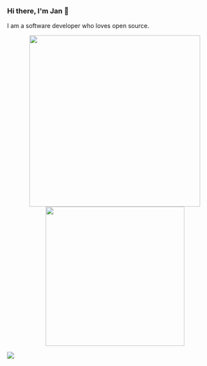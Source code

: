 ### Hi there, I'm Jan 👋


I am a software developer who loves open source.

<p align="center">
  <img src="https://github-readme-stats.vercel.app/api?username=lockejan&show_icons=true&hide_border=true&count_private=true&include_all_commits=true", width="400"/>
  <img src="https://github-readme-stats.vercel.app/api/top-langs/?username=lockejan&layout=compact&hide_border=true", width="325"/> <br>
</p>

![](https://komarev.com/ghpvc/?username=lockejan)

<!--
**lockejan/lockejan** is a ✨ _special_ ✨ repository because its `README.md` (this file) appears on your GitHub profile.
Here are some ideas to get you started:
- 🔭 I’m currently working on ...
- 🌱 I’m currently learning ...
- 👯 I’m looking to collaborate on ...
- 🤔 I’m looking for help with ...
- 💬 Ask me about ...
- 📫 How to reach me: ...
- 😄 Pronouns: ...
- ⚡ Fun fact: ...
-->
